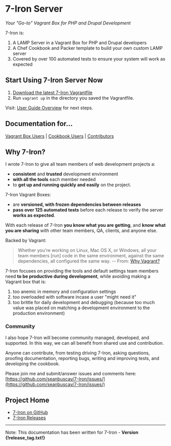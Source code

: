 # 7-Iron Server

*Your "Go-to" Vagrant Box for PHP and Drupal Development*

7-Iron is:

1. A LAMP Server in a Vagrant Box for PHP and Drupal developers
2. A Chef Cookbook and Packer template to build your own custom LAMP server
3. Covered by over 100 automated tests to ensure your system will work as expected

## Start Using 7-Iron Server Now

1. [Download the latest 7-Iron Vagrantfile](https://github.com/seanbuscay/7-Iron/releases/download/v{!release_tag.txt!}/Vagrantfile)
2. Run `vagrant up` in the directory you saved the Vagrantfile.

Visit: [User Guide Overview](user-guide/index.md) for next steps.

## Documentation for...

[Vagrant Box Users](user-guide/index.md) | [Cookbook Users](cookbook-guide/index.md) | [Contributors](contributor-guide/index.md)

## Why 7-Iron?

I wrote 7-Iron to give all team members of web development projects a:

- **consistent** and **trusted** development environment
- **with all the tools** each member needed
- to **get up and running quickly and easily** on the project.

7-Iron Vagrant Boxes:

- are **versioned, with frozen dependencies between releases**
- **pass over 125 automated tests** before each release to verify the server **works as expected**.  

With each release of 7-Iron **you know what you are getting**, and **know what you are sharing** with other team members, QA, clients, and anyone else.  

Backed by Vagrant:

> Whether you're working on Linux, Mac OS X, or Windows, all your team members [run] code in the same environment, against the same dependencies, all configured the same way. -- From: [Why Vagrant?](https://docs.vagrantup.com/v2/why-vagrant/index.html)

7-Iron focuses on providing the tools and default settings team members need **to be productive during development**, while avoiding making a Vagrant box that is:

1. too anemic in memory and configuration settings
2. too overloaded with software incase a user "might need it"
3. too brittle for daily development and debugging (because too much value was placed on matching a development environment to the production environment)

### Community

I also hope 7-Iron will become community managed, developed, and supported.  In this way, we can all benefit from shared use and contribution.

Anyone can contribute, from testing driving 7-Iron, asking questions, proofing documentation, reporting bugs, writing and improving tests, and developing the cookbook.  

Please join me and submit/answer issues and comments here: [https://github.com/seanbuscay/7-Iron/issues/](https://github.com/seanbuscay/7-Iron/issues/)

## Project Home

- [7-Iron on GitHub](https://github.com/seanbuscay/7-Iron)
- [7-Iron Releases](https://github.com/seanbuscay/7-Iron/releases)

<hr/>

Note: This documentation has been written for 7-Iron - **Version {!release_tag.txt!}**
